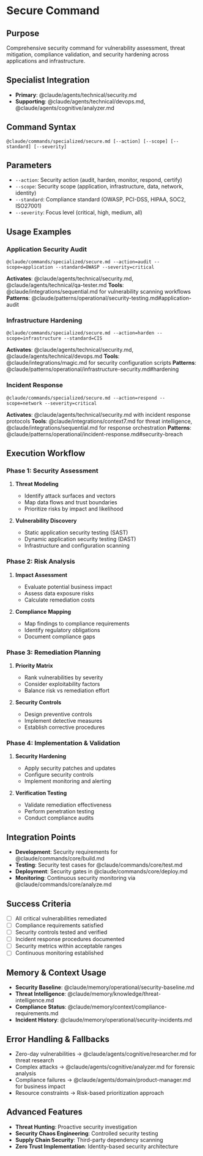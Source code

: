 # Secure Command

## Purpose
Comprehensive security command for vulnerability assessment, threat mitigation, compliance validation, and security hardening across applications and infrastructure.

## Specialist Integration
- **Primary**: @claude/agents/technical/security.md
- **Supporting**: @claude/agents/technical/devops.md, @claude/agents/cognitive/analyzer.md

## Command Syntax
```
@claude/commands/specialized/secure.md [--action] [--scope] [--standard] [--severity]
```

## Parameters
- `--action`: Security action (audit, harden, monitor, respond, certify)
- `--scope`: Security scope (application, infrastructure, data, network, identity)
- `--standard`: Compliance standard (OWASP, PCI-DSS, HIPAA, SOC2, ISO27001)
- `--severity`: Focus level (critical, high, medium, all)

## Usage Examples

### Application Security Audit
```
@claude/commands/specialized/secure.md --action=audit --scope=application --standard=OWASP --severity=critical
```
**Activates**: @claude/agents/technical/security.md, @claude/agents/technical/qa-tester.md
**Tools**: @claude/integrations/sequential.md for vulnerability scanning workflows
**Patterns**: @claude/patterns/operational/security-testing.md#application-audit

### Infrastructure Hardening
```
@claude/commands/specialized/secure.md --action=harden --scope=infrastructure --standard=CIS
```
**Activates**: @claude/agents/technical/security.md, @claude/agents/technical/devops.md
**Tools**: @claude/integrations/magic.md for security configuration scripts
**Patterns**: @claude/patterns/operational/infrastructure-security.md#hardening

### Incident Response
```
@claude/commands/specialized/secure.md --action=respond --scope=network --severity=critical
```
**Activates**: @claude/agents/technical/security.md with incident response protocols
**Tools**: @claude/integrations/context7.md for threat intelligence, @claude/integrations/sequential.md for response orchestration
**Patterns**: @claude/patterns/operational/incident-response.md#security-breach

## Execution Workflow

### Phase 1: Security Assessment
1. **Threat Modeling**
   - Identify attack surfaces and vectors
   - Map data flows and trust boundaries
   - Prioritize risks by impact and likelihood

2. **Vulnerability Discovery**
   - Static application security testing (SAST)
   - Dynamic application security testing (DAST)
   - Infrastructure and configuration scanning

### Phase 2: Risk Analysis
1. **Impact Assessment**
   - Evaluate potential business impact
   - Assess data exposure risks
   - Calculate remediation costs

2. **Compliance Mapping**
   - Map findings to compliance requirements
   - Identify regulatory obligations
   - Document compliance gaps

### Phase 3: Remediation Planning
1. **Priority Matrix**
   - Rank vulnerabilities by severity
   - Consider exploitability factors
   - Balance risk vs remediation effort

2. **Security Controls**
   - Design preventive controls
   - Implement detective measures
   - Establish corrective procedures

### Phase 4: Implementation & Validation
1. **Security Hardening**
   - Apply security patches and updates
   - Configure security controls
   - Implement monitoring and alerting

2. **Verification Testing**
   - Validate remediation effectiveness
   - Perform penetration testing
   - Conduct compliance audits

## Integration Points
- **Development**: Security requirements for @claude/commands/core/build.md
- **Testing**: Security test cases for @claude/commands/core/test.md
- **Deployment**: Security gates in @claude/commands/core/deploy.md
- **Monitoring**: Continuous security monitoring via @claude/commands/core/analyze.md

## Success Criteria
- [ ] All critical vulnerabilities remediated
- [ ] Compliance requirements satisfied
- [ ] Security controls tested and verified
- [ ] Incident response procedures documented
- [ ] Security metrics within acceptable ranges
- [ ] Continuous monitoring established

## Memory & Context Usage
- **Security Baseline**: @claude/memory/operational/security-baseline.md
- **Threat Intelligence**: @claude/memory/knowledge/threat-intelligence.md
- **Compliance Status**: @claude/memory/context/compliance-requirements.md
- **Incident History**: @claude/memory/operational/security-incidents.md

## Error Handling & Fallbacks
- Zero-day vulnerabilities → @claude/agents/cognitive/researcher.md for threat research
- Complex attacks → @claude/agents/cognitive/analyzer.md for forensic analysis
- Compliance failures → @claude/agents/domain/product-manager.md for business impact
- Resource constraints → Risk-based prioritization approach

## Advanced Features
- **Threat Hunting**: Proactive security investigation
- **Security Chaos Engineering**: Controlled security testing
- **Supply Chain Security**: Third-party dependency scanning
- **Zero Trust Implementation**: Identity-based security architecture